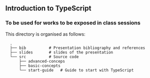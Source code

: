 ## Introduction to TypeScript
### To be used for works to be exposed in class sessions

This directory is organised as follows:

      .
      ├── bib          # Presentation bibliography and references
      ├── slides       # slides of the presentation
      └── src          # Source code 
          ├── advanced-conceps 
          ├── basic-concepts 
          └── start-guide   # Guide to start with TypeScript